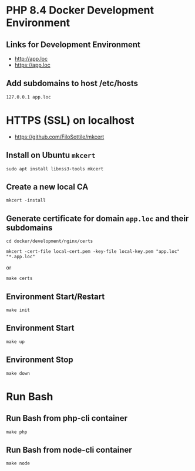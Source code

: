 # PHP 8.4 Docker Development Environment


## Links for Development Environment
- http://app.loc
- https://app.loc


## Add subdomains to host /etc/hosts
~~~shell
127.0.0.1 app.loc
~~~

# HTTPS (SSL) on localhost
- https://github.com/FiloSottile/mkcert

## Install on Ubuntu `mkcert`
~~~shell
sudo apt install libnss3-tools mkcert
~~~

## Create a new local CA
~~~shell
mkcert -install
~~~

## Generate certificate for domain `app.loc` and their subdomains
~~~shell
cd docker/development/nginx/certs
~~~
~~~shell
mkcert -cert-file local-cert.pem -key-file local-key.pem "app.loc" "*.app.loc"
~~~
or
~~~shell
make certs
~~~


## Environment Start/Restart
~~~shell
make init
~~~

## Environment Start
~~~shell
make up
~~~

## Environment Stop
~~~shell
make down
~~~


# Run Bash

## Run Bash from php-cli container
~~~shell
make php
~~~

## Run Bash from node-cli container
~~~shell
make node
~~~